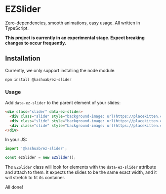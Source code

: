 # EZSlider

Zero-dependencies, smooth animations, easy usage. All written in TypeScript.

**This project is currently in an experimental stage. Expect breaking changes to occur frequently.**

## Installation

Currently, we only support installing the node module:

`npm install @kashuab/ez-slider`

### Usage

Add `data-ez-slider` to the parent element of your slides:

```html
<div class="slider" data-ez-slider>
  <div class="slide" style="background-image: url(https://placekitten.com/3840/2160);"></div>
  <div class="slide" style="background-image: url(https://placekitten.com/3840/2160);"></div>
  <div class="slide" style="background-image: url(https://placekitten.com/3840/2160);"></div>
</div>
```

In your JS:

```javascript
import '@kashuab/ez-slider';

const ezSlider = new EZSlider();
```

The `EZSlider` class will look for elements with the `data-ez-slider` attribute and attach to them. It expects the slides to be the same exact width, and it will stretch to fit its container.

All done!
